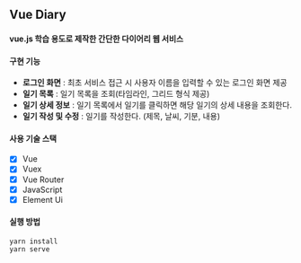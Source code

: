 ## Vue Diary
#### vue.js 학습 용도로 제작한 간단한 다이어리 웹 서비스
#### 구현 기능
- **로그인 화면** : 최초 서비스 접근 시 사용자 이름을 입력할 수 있는 로그인 화면 제공
- **일기 목록** : 일기 목록을 조회(타임라인, 그리드 형식 제공)
- **일기 상세 정보** : 일기 목록에서 일기를 클릭하면 해당 일기의 상세 내용을 조회한다.
- **일기 작성 및 수정** : 일기를 작성한다. (제목, 날씨, 기분, 내용)
  
#### 사용 기술 스택
- [x] Vue
- [x] Vuex
- [x] Vue Router
- [x] JavaScript 
- [x] Element Ui 
      
#### 실행 방법
```
yarn install
yarn serve
```
